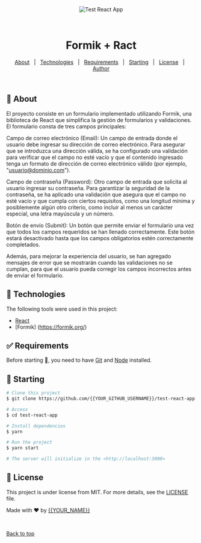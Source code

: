 <div align="center" id="top"> 
  <img src="./.github/app.gif" alt="Test React App" />

  &#xa0;

  <!-- <a href="https://testreactapp.netlify.app">Demo</a> -->
</div>

<h1 align="center">Formik + Ract</h1>

<p align="center">
  

  <!-- <img alt="Github issues" src="https://img.shields.io/github/issues/{{YOUR_GITHUB_USERNAME}}/test-react-app?color=56BEB8" /> -->

  <!-- <img alt="Github forks" src="https://img.shields.io/github/forks/{{YOUR_GITHUB_USERNAME}}/test-react-app?color=56BEB8" /> -->

  <!-- <img alt="Github stars" src="https://img.shields.io/github/stars/{{YOUR_GITHUB_USERNAME}}/test-react-app?color=56BEB8" /> -->
</p>

<!-- Status -->

<!-- <h4 align="center"> 
	🚧  Test React App 🚀 Under construction...  🚧
</h4> 

<hr> -->

<p align="center">
  <a href="#dart-about">About</a> &#xa0; | &#xa0; 
  <a href="#rocket-technologies">Technologies</a> &#xa0; | &#xa0;
  <a href="#white_check_mark-requirements">Requirements</a> &#xa0; | &#xa0;
  <a href="#checkered_flag-starting">Starting</a> &#xa0; | &#xa0;
  <a href="#memo-license">License</a> &#xa0; | &#xa0;
  <a href="https://github.com/{{YOUR_GITHUB_USERNAME}}" target="_blank">Author</a>
</p>

<br>

## :dart: About ##

El proyecto consiste en un formulario implementado utilizando Formik, una biblioteca de React que simplifica la gestión de formularios y validaciones. El formulario consta de tres campos principales:

Campo de correo electrónico (Email): Un campo de entrada donde el usuario debe ingresar su dirección de correo electrónico. Para asegurar que se introduzca una dirección válida, se ha configurado una validación para verificar que el campo no esté vacío y que el contenido ingresado tenga un formato de dirección de correo electrónico válido (por ejemplo, "usuario@dominio.com").

Campo de contraseña (Password): Otro campo de entrada que solicita al usuario ingresar su contraseña. Para garantizar la seguridad de la contraseña, se ha aplicado una validación que asegura que el campo no esté vacío y que cumpla con ciertos requisitos, como una longitud mínima y posiblemente algún otro criterio, como incluir al menos un carácter especial, una letra mayúscula y un número.

Botón de envío (Submit): Un botón que permite enviar el formulario una vez que todos los campos requeridos se han llenado correctamente. Este botón estará desactivado hasta que los campos obligatorios estén correctamente completados.

Además, para mejorar la experiencia del usuario, se han agregado mensajes de error que se mostrarán cuando las validaciones no se cumplan, para que el usuario pueda corregir los campos incorrectos antes de enviar el formulario.


## :rocket: Technologies ##

The following tools were used in this project:


- [React](https://pt-br.reactjs.org/)
- [Formik] (https://formik.org/)

## :white_check_mark: Requirements ##

Before starting :checkered_flag:, you need to have [Git](https://git-scm.com) and [Node](https://nodejs.org/en/) installed.

## :checkered_flag: Starting ##

```bash
# Clone this project
$ git clone https://github.com/{{YOUR_GITHUB_USERNAME}}/test-react-app

# Access
$ cd test-react-app

# Install dependencies
$ yarn

# Run the project
$ yarn start

# The server will initialize in the <http://localhost:3000>
```

## :memo: License ##

This project is under license from MIT. For more details, see the [LICENSE](LICENSE.md) file.


Made with :heart: by <a href="https://github.com/{{YOUR_GITHUB_USERNAME}}" target="_blank">{{YOUR_NAME}}</a>

&#xa0;

<a href="#top">Back to top</a>
